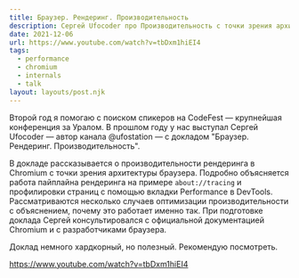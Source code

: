 ```yaml
---
title: Браузер. Рендеринг. Производительность
description: Сергей Ufocoder про Производительность с точки зрения архитектуры браузера
date: 2021-12-06
url: https://www.youtube.com/watch?v=tbDxm1hiEI4
tags:
  - performance 
  - chromium 
  - internals
  - talk
layout: layouts/post.njk
---
```

Второй год я помогаю с поиском спикеров на CodeFest — крупнейшая конференция за Уралом. В прошлом году у нас выступал Сергей Ufocoder — автор канала @ufostation — с докладом "Браузер. Рендеринг. Производительность".

В докладе рассказывается о производительности рендеринга в Chromium с точки зрения архитектуры браузера. Подробно объясняется работа пайплайна рендеринга на примере `about://tracing` и профилировки страниц с помощью вкладки Performance в DevTools. Рассматриваются несколько случаев оптимизации производительности с объяснением, почему это работает именно так. При подготовке доклада Сергей консультировался с официальной документацией Chromium и с разработчиками браузера.

Доклад немного хардкорный, но полезный. Рекомендую посмотреть.

https://www.youtube.com/watch?v=tbDxm1hiEI4
